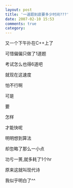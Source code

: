 ```yaml
---
layout: post
title: '一道题到底要多少时间???'
date: 2007-02-10 15:53
comments: true
category: 
---
```

    

又一个下午扑在C++上了

可惜偏偏只做了1道题

考试怎么也得6道吧

就现在这速度

怕不行啊

可是

要

怎样

才能快呢

明明想到算法

却忽略了那么一小点

功亏一篑,就多耗了1个hr

原来这就叫现代诗

我似乎明白了^^
